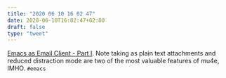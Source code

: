 ```yaml
---
title: "2020 06 10 16 02 47"
date: 2020-06-10T16:02:47+02:00
draft: false
type: "tweet"
---
```


[Emacs as Email Client - Part I](http://www.mycpu.org/read-email-in-emacs/). Note taking as plain text attachments and reduced distraction mode are two of the most valuable features of mu4e, IMHO. `#emacs`
